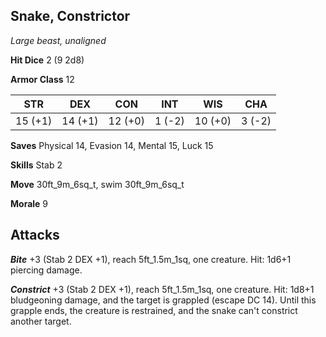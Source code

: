 ## Snake, Constrictor

*Large beast, unaligned*

**Hit Dice** 2 (9 2d8)

**Armor Class** 12

| STR     | DEX     | CON     | INT     | WIS     | CHA     |
|---------|---------|---------|---------|---------|---------|
| 15 (+1) | 14 (+1) | 12 (+0) |  1 (-2) | 10 (+0) |  3 (-2) |

**Saves** Physical 14, Evasion 14, Mental 15, Luck 15

**Skills** Stab 2

**Move** 30ft\_9m\_6sq\_t, swim 30ft\_9m\_6sq\_t

**Morale** 9

## Attacks

***Bite*** +3 (Stab 2 DEX +1), reach 5ft\_1.5m\_1sq, one creature. Hit: 1d6+1 piercing damage.

***Constrict*** +3 (Stab 2 DEX +1), reach 5ft\_1.5m\_1sq, one creature. Hit: 1d8+1 bludgeoning damage, and the target is grappled (escape DC 14). Until this grapple ends, the creature is restrained, and the snake can't constrict another target.

